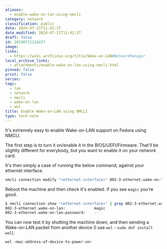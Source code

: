 ```yaml
---
aliases:
  - enable-wake-on-lan-using-nmcli
category: network
classification: public
date: 2024-07-11T11:42:37
date_modified: 2024-07-11T11:42:37
draft: false
id: 20240711114237
image: 
links:
  - https://wiki.archlinux.org/title/Wake-on-LAN#NetworkManager
local_archive_links:
  - attachments/enable-wake-on-lan-using-nmcli.html
pinned: false
print: false
series: 
tags:
  - lan
  - network
  - nmcli
  - wake-on-lan
  - wol
title: Enable Wake-on-LAN using NMCLI
type: tech-note
---
```


It's extremely easy to enable Wake-on-LAN support on Fedora using NMCLI.

The first step is to turn it on/enable it in the BIOS/UEFI/Firmware. That'll be slightly different for everybody, but you want to enable it on your network card.

It's then simply a case of running the below command, against your ethernet interface.

```sh
nmcli connection modify "<ethernet-interface>" 802-3-ethernet.wake-on-lan magic
```

Reboot the machine and then check it's enabled. If you see `magic` you're good.

```sh
$ nmcli connection show "<ethernet-interface>" | grep 802-3-ethernet.wake-on-lan
802-3-ethernet.wake-on-lan:             magic
802-3-ethernet.wake-on-lan-password:    --
```

You can now test it by shutting the machine down, and then sending a Wake-on-LAN packet from another device (I use `wol` - `sudo dnf install wol`).

```sh
wol <mac-address-of-device-to-power-on>
```